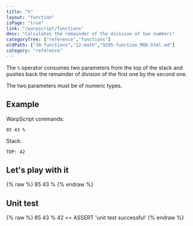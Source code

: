 ```yaml
---
title: "%"
layout: "function"
isPage: "true"
link: "/warpscript/functions"
desc: "Calculates the remainder of the division of two numbers"
categoryTree: ["reference","functions"]
oldPath: ["30-functions","12-math","9205-function_MOD.html.md"]
category: "reference"
---
```



The `%` operator consumes two parameters from the top of the stack and pushes back the remainder of division of the first one by the second one.

The two parameters must be of numeric types.


## Example ##

WarpScript commands:

    85 43 %

Stack:
 
    TOP: 42

## Let's play with it ##

{% raw %}
<warp10-warpscript-widget backend="{{backend}}"  exec-endpoint="{{execEndpoint}}">85 43 %
</warp10-warpscript-widget>
{% endraw %}    


## Unit test ##

{% raw %}
<warp10-warpscript-widget backend="{{backend}}"  exec-endpoint="{{execEndpoint}}">85 43 %
42 == ASSERT
'unit test successful'
</warp10-warpscript-widget>
{% endraw %}        
